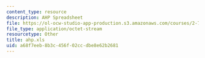 ```yaml
---
content_type: resource
description: AHP Spreadsheet
file: https://ol-ocw-studio-app-production.s3.amazonaws.com/courses/2-75-precision-machine-design-fall-2001/a68f7eeb8b3c456f02ccdbe8e62b2681_ahp.xls
file_type: application/octet-stream
resourcetype: Other
title: ahp.xls
uid: a68f7eeb-8b3c-456f-02cc-dbe8e62b2681
---
```

